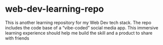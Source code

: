 # web-dev-learning-repo
This is another learning repository for my Web Dev tech stack. The repo includes the code base of a “vibe-coded” social media app. This immersive learning experience should help me build the skill and a product to share with friends
